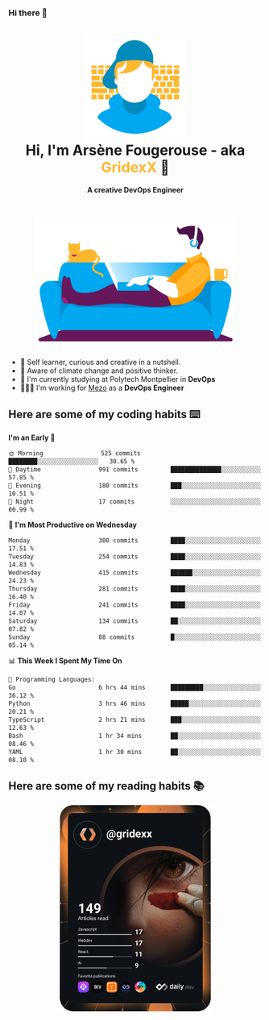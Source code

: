 ### Hi there 👋

<!--
**GridexX/gridexx** is a ✨ _special_ ✨ repository because its `README.md` (this file) appears on your GitHub profile.

Here are some ideas to get you started:

- 🔭 I’m currently working on ...
- 🌱 I’m currently learning ...
- 👯 I’m looking to collaborate on ...
- 🤔 I’m looking for help with ...
- 💬 Ask me about ...
- 📫 How to reach me: ...
- 😄 Pronouns: ...
- ⚡ Fun fact: ...
-->


<!-- Header -->
<h1 align="center">
  <img src="./images/user_profile.png" width="200">
  <br>
  Hi, I'm Arsène Fougerouse - aka <span style="color:#ffb72e">GridexX</span> 👋
</h1>


<p align="center">
  <b>A creative DevOps Engineer </b>
</p>
<br/>
<p align="center">
  <img src="./images/man_couch.png" width="400">
</p>

- 🎨 Self learner, curious and creative in a nutshell. 
- 🌱 Aware of climate change and positive thinker.
- 📕 I'm currently studying at Polytech Montpellier in **DevOps**
- 👨🏻‍💻 I'm working for [Mezo](https://meso-lr.umontpellier.fr/) as a **DevOps Engineer**


## Here are some of my coding habits ⌨️

<!-- Add a section about tech and Ops stack
  Like this one : https://github.com/Xanthus58#-tech-stack
-->
<!--START_SECTION:waka-->
**I'm an Early 🐤** 

```text
🌞 Morning                525 commits         ████████░░░░░░░░░░░░░░░░░   30.65 % 
🌆 Daytime                991 commits         ██████████████░░░░░░░░░░░   57.85 % 
🌃 Evening                180 commits         ███░░░░░░░░░░░░░░░░░░░░░░   10.51 % 
🌙 Night                  17 commits          ░░░░░░░░░░░░░░░░░░░░░░░░░   00.99 % 
```
📅 **I'm Most Productive on Wednesday** 

```text
Monday                   300 commits         ████░░░░░░░░░░░░░░░░░░░░░   17.51 % 
Tuesday                  254 commits         ████░░░░░░░░░░░░░░░░░░░░░   14.83 % 
Wednesday                415 commits         ██████░░░░░░░░░░░░░░░░░░░   24.23 % 
Thursday                 281 commits         ████░░░░░░░░░░░░░░░░░░░░░   16.40 % 
Friday                   241 commits         ████░░░░░░░░░░░░░░░░░░░░░   14.07 % 
Saturday                 134 commits         ██░░░░░░░░░░░░░░░░░░░░░░░   07.82 % 
Sunday                   88 commits          █░░░░░░░░░░░░░░░░░░░░░░░░   05.14 % 
```


📊 **This Week I Spent My Time On** 

```text
💬 Programming Languages: 
Go                       6 hrs 44 mins       █████████░░░░░░░░░░░░░░░░   36.12 % 
Python                   3 hrs 46 mins       █████░░░░░░░░░░░░░░░░░░░░   20.21 % 
TypeScript               2 hrs 21 mins       ███░░░░░░░░░░░░░░░░░░░░░░   12.63 % 
Bash                     1 hr 34 mins        ██░░░░░░░░░░░░░░░░░░░░░░░   08.46 % 
YAML                     1 hr 30 mins        ██░░░░░░░░░░░░░░░░░░░░░░░   08.10 % 
```


<!--END_SECTION:waka-->

## Here are some of my reading habits 📚
<div  align="center">
  <img src="./images/devcard.svg" width="300">
</div>

